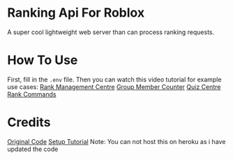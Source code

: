  # Ranking Api For Roblox
 A super cool lightweight web server than can process ranking requests.
 # How To Use
 First, fill in the ``.env`` file.
 Then you can watch this video tutorial for example use cases: 
 [Rank Management Centre](https://www.youtube.com/watch?v=w6LOWuLm10o) 
 [Group Member Counter](https://www.youtube.com/watch?v=XE2GcjgRJSw) 
 [Quiz Centre](https://www.youtube.com/watch?v=CnaZ3v8rzQk)
 [Rank Commands](https://www.youtube.com/watch?v=o5hEHdA2PSk)
  
 # Credits
 [Original Code](https://github.com/CookieHax/RankingAPI)
 [Setup Tutorial](https://www.youtube.com/watch?v=O7NCB1deKCE) Note: You can not host this on heroku as i have updated the code
